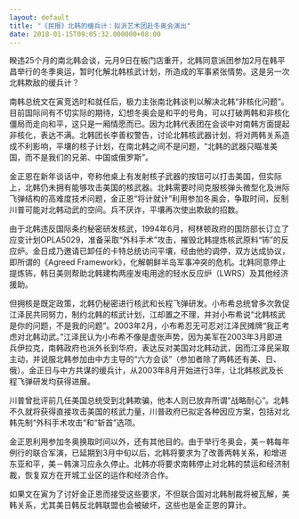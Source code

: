 ```yaml
---
layout: default
title: "《民报》北韩的缓兵计：拟派艺术团赴冬奥会演出"
date: 2018-01-15T09:05:32.000000+08:00
---
```


睽违25个月的南北韩会谈，元月9日在板门店重开，北韩同意派团参加2月在韩平昌举行的冬季奥运，暂时化解北韩核武计划，所造成的军事紧张情势。这是另一次北韩欺敌的缓兵计？

南韩总统文在寅竞选时和就任后，极力主张南北韩谈判以解决北韩“非核化问题”。目前国际间有不切实际的期待，幻想冬奥会是和平的号角，可以打破两韩和非核化僵局而走向和平，这只是一厢情愿而已。因为北韩代表团在会谈中对南韩方面提起非核化，表达不满。北韩团长李善权警告，讨论北韩核武器计划，将对两韩关系造成不利影响，平壤的核子计划，在南北韩之间不是问题，“北韩的武器只瞄准美国，而不是我们的兄弟、中国或俄罗斯”。

金正恩在新年谈话中，夸称他桌上有发射核子武器的按钮可以打击美国，但实际上，北韩仍未拥有能够攻击美国的核武器。北韩需要时间克服核弹头微型化及洲际飞弹结构的高难度技术问题，金正恩“将计就计”利用参加冬奥会，争取时间，反制川普可能对北韩动武的空间。兵不厌诈，平壤再次使出欺敌的招数。

由于北韩违反国际条约秘密研发核武，1994年6月，柯林顿政府的国防部长订立了应变计划OPLA5029，准备采取“外科手术”攻击，摧毁北韩提炼核武原料“钸”的反应炉。金日成乃邀请已卸任的卡特总统访问平壤，经由他的调停，双方达成协议，即所谓的《Agreed Framework》，化解朝鲜半岛军事冲突的危机。北韩同意停止提炼钸，韩日美则帮助北韩建构两座发电用途的轻水反应炉（LWRS）及其他经济援助。

但拥核是既定政策，北韩仍秘密进行核武和长程飞弹研发。小布希总统曾多次敦促江泽民共同努力，制约北韩的核武计划，江却置之不理，并对小布希说“北韩核武是你的问题，不是我的问题”。2003年2月，小布希忍无可忍对江泽民摊牌“我正考虑对北韩动武。”江泽民认为小布希不像是虚张声势，因为美军在2003年3月即进兵伊拉克，南韩政府也派外长到华府，表达反对美国对北韩动武，因而江泽民采取主动，并说服北韩参加由中方主导的“六方会谈”（参加者除了两韩还有美、日、俄）。金正日与中方共谋的缓兵计，从2003年8月开始进行3年，让北韩核武及长程飞弹研发均获得进展。

川普曾批评前几任美国总统受到北韩欺骗，他本人则已放弃所谓“战略耐心”。北韩不久就将获得直接攻击美国的核武力量，川普政府已拟定各种因应方案，包括对北韩先制“外科手术攻击”和“斩首”选项。

金正恩利用参加冬奥换取时间以外，还有其他目的。由于举行冬奥会，美－韩每年例行的联合军演，已延期到3月中旬以后，北韩将要求为了改善两韩关系，和增进东亚和平，美－韩演习应永久停止。北韩亦将要求南韩停止对北韩的禁运和经济制裁，恢复双方在开城工业区的运作和经济合作。

如果文在寅为了讨好金正恩而接受这些要求，不但联合国对北韩制裁将被瓦解，美韩关系，尤其美日韩反北韩联盟也会被破坏，这些也是金正恩的算计。

